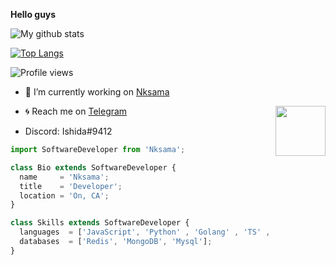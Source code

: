<b>Hello guys</b>


![My github stats](https://github-readme-stats.vercel.app/api?username=nksama&show_icons=true&theme=radical&hide_title=true)

[![Top Langs](https://github-readme-stats.vercel.app/api/top-langs/?username=Nksama&hide=dockerfile)](https://github.com/Nksama)


![Profile views](https://gpvc.arturio.dev/nksama)

- 🔭 I’m currently working on [Nksama](https://t.me/Nksamax)



- 🌀 Reach me on [Telegram](https://telegram.dog/nk_guy) <img src = https://i.pinimg.com/originals/25/d2/54/25d254df236c61306bceb86df5f671f1.gif width = 80 align = "right">
- Discord: Ishida#9412


```js
import SoftwareDeveloper from 'Nksama';

class Bio extends SoftwareDeveloper {
  name     = 'Nksama';
  title    = 'Developer';
  location = 'On, CA';
}

class Skills extends SoftwareDeveloper {
  languages  = ['JavaScript', 'Python' , 'Golang' , 'TS' , 'Nodejs' , "Dart" , "C++" , "C#"];
  databases  = ['Redis', 'MongoDB', 'Mysql'];
}
```


